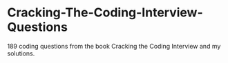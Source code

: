 # Cracking-The-Coding-Interview-Questions

189 coding questions from the book Cracking the Coding Interview and my solutions.
